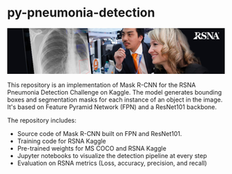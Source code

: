 # py-pneumonia-detection

![Kaggle Banner](assets/kaggle_banner.jpg)

This repository is an implementation of Mask R-CNN for the RSNA Pneumonia Detection Challenge on Kaggle. The model generates bounding boxes and segmentation masks for each instance of an object in the image. It's based on Feature Pyramid Network (FPN) and a ResNet101 backbone.

The repository includes:
* Source code of Mask R-CNN built on FPN and ResNet101.
* Training code for RSNA Kaggle
* Pre-trained weights for MS COCO and RSNA Kaggle
* Jupyter notebooks to visualize the detection pipeline at every step
* Evaluation on RSNA metrics (Loss, accuracy, precision, and recall)


